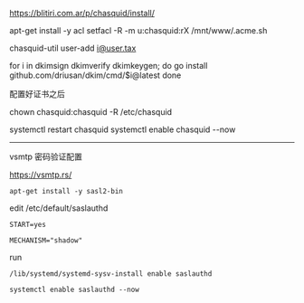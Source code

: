 https://blitiri.com.ar/p/chasquid/install/

apt-get install -y acl
setfacl -R -m u:chasquid:rX /mnt/www/.acme.sh

chasquid-util user-add i@user.tax

for i in dkimsign dkimverify dkimkeygen; do
  go install github.com/driusan/dkim/cmd/$i@latest
done

配置好证书之后

chown chasquid:chasquid -R /etc/chasquid

systemctl restart chasquid
systemctl enable chasquid --now

---

vsmtp 密码验证配置

https://vsmtp.rs/

`apt-get install -y sasl2-bin`

edit /etc/default/saslauthd
```
START=yes

MECHANISM="shadow" 
```

run
```
/lib/systemd/systemd-sysv-install enable saslauthd

systemctl enable saslauthd --now
```
